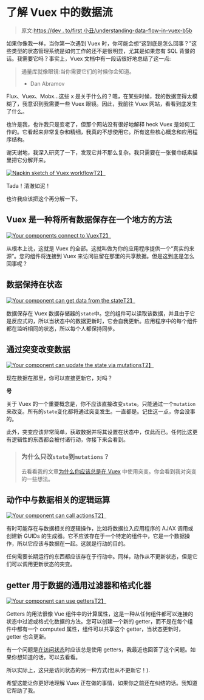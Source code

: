 # 了解 Vuex 中的数据流

> 原文:[https://dev . to/first 小丑/understanding-data-flow-in-vuex-b5b](https://dev.to/firstclown/understanding-data-flow-in-vuex-b5b)

如果你像我一样，当你第一次遇到 Vuex 时，你可能会想“这到底是怎么回事？”这些类型的状态管理系统是如何工作的还不是很明显，尤其是如果您有 SQL 背景的话。我需要它吗？事实上，Vuex 文档中有一段话很好地总结了这一点:

> 通量库就像眼镜:当你需要它们的时候你会知道。
> 
> *   Dan Abramov

Flux、Vuex、Mobx...这些 x 是关于什么的？嗯，在某些时候，我的数据变得太模糊了，我意识到我需要一些 Vuex 眼镜。因此，我前往 Vuex 网站，看看到底发生了什么。

也许是我，也许我只是变老了，但那个网站没有很好地解释 heck Vuex 是如何工作的。它看起来非常复杂和精细，我真的不想使用它。所有这些核心概念和应用程序结构。

谢天谢地，我深入研究了一下，发现它并不那么复杂。我只需要在一张餐巾纸素描里把它分解开来。

[![Napkin sketch of Vuex workflow](../Images/16af2321b42fb28f4dcd07410699330e.png)T2】](https://res.cloudinary.com/practicaldev/image/fetch/s--TMG8Y8P4--/c_limit%2Cf_auto%2Cfl_progressive%2Cq_auto%2Cw_880/https://jerickson.net/img/vuex-flow/full_overview.png)

Tada！清澈如泥！

也许我应该把这个再分解一下。

## Vuex 是一种将所有数据保存在一个地方的方法

[![Your components connect to Vuex](../Images/97c7d85aa96dd29b1c3b15ce577ac777.png)T2】](https://res.cloudinary.com/practicaldev/image/fetch/s--9-g4RK24--/c_limit%2Cf_auto%2Cfl_progressive%2Cq_auto%2Cw_880/https://jerickson.net/img/vuex-flow/justcomponent.png)

从根本上说，这就是 Vuex 的全部。这就叫做为你的应用程序提供一个“真实的来源”。您的组件将连接到 Vuex 来访问驻留在那里的共享数据。但是这到底是怎么回事呢？

## [](#data-is-kept-in-the-state)数据保持在状态

[![Your component can get data from the state](../Images/e3a9723b563f20eae4534f610ea1581d.png)T2】](https://res.cloudinary.com/practicaldev/image/fetch/s--9WC7xrMy--/c_limit%2Cf_auto%2Cfl_progressive%2Cq_auto%2Cw_880/https://jerickson.net/img/vuex-flow/gettingstate.png)

数据保存在 Vuex 数据存储器的`state`中。您的组件可以读取该数据，并且由于它是反应式的，所以当状态中的数据更新时，它会自我更新。应用程序中的每个组件都在监听相同的状态，所以每个人都保持同步。

## [](#data-is-changed-via-mutations)通过突变改变数据

[![Your component can update the state via mutations](../Images/c2c3e31d417b96555317db59fba37fff.png)T2】](https://res.cloudinary.com/practicaldev/image/fetch/s--0VOGqt5e--/c_limit%2Cf_auto%2Cfl_progressive%2Cq_auto%2Cw_880/https://jerickson.net/img/vuex-flow/withmutations.png)

现在数据在那里，你可以直接更新它，对吗？

**号**

关于 Vuex 的一个重要概念是，你不应该直接改变`state`。只能通过一个`mutation`来改变。所有的`state`变化都将通过突变发生。一直都是。记住这一点，你会没事的。

此外，突变应该非常简单，获取数据并将其设置在状态中，仅此而已。任何比这更有逻辑性的东西都会被付诸行动，你接下来会看到。

> ### [](#why-do-you-only-change-raw-state-endraw-through-raw-mutations-endraw-)为什么只改`state`到`mutations`？
> 
> 去看看我的文章[为什么你应该总是在 Vuex](https://jerickson.net/why-should-change-state-vuex-mutations/) 中使用突变。你会看到我对突变的一些想法。

## [](#logic-operations-related-to-the-data-live-in-actions)动作中与数据相关的逻辑运算

[![Your component can call actions](../Images/079ba8e670e7ecd6de123a3f715eba15.png)T2】](https://res.cloudinary.com/practicaldev/image/fetch/s--_WEt0boV--/c_limit%2Cf_auto%2Cfl_progressive%2Cq_auto%2Cw_880/https://jerickson.net/img/vuex-flow/actionscallmutations.png)

有时可能存在与数据相关的逻辑操作，比如将数据拉入应用程序的 AJAX 调用或创建新 GUIDs 的生成器。它不应该存在于一个特定的组件中，它是一个数据操作，所以它应该与数据在一起。这就是行动的目的。

任何需要长期运行的东西都应该存在于行动中。同样，动作从不更新状态，但是它们可以调用更新状态的突变。

## getter 用于数据的通用过滤器和格式化器

[![Your component can use getters](../Images/16af2321b42fb28f4dcd07410699330e.png)T2】](https://res.cloudinary.com/practicaldev/image/fetch/s--TMG8Y8P4--/c_limit%2Cf_auto%2Cfl_progressive%2Cq_auto%2Cw_880/https://jerickson.net/img/vuex-flow/full_overview.png)

Getters 的用法很像 Vue 组件中的计算属性，这是一种从任何组件都可以连接的状态中过滤或格式化数据的方法。您可以创建一个新的 getter，而不是在每个组件中都有一个 computed 属性，组件可以共享这个 getter，当状态更新时，getter 也会更新。

有一个问题是[在访问状态](https://jerickson.net/should-you-always-use-getters-in-vuex/)时应该总是使用 getters，我最近也回答了这个问题。如果你想知道的话，可以去看看。

所以实际上，这只是访问状态的另一种方式(但从不更新它！).

希望这能让你更好地理解 Vuex 正在做的事情，如果你之前还在纠结的话。我知道它帮助了我。